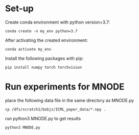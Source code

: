 # Set-up

Create conda environment with python version=3.7:
```console
conda create -n my_env python=3.7
```
After activating the created environment:
```console
conda activate my_env
```
Install the following packages with pip:
```console
pip install numpy torch torchvision
```

# Run experiments for MNODE
place the following data file in the same directory as MNODE.py
```console
cp /dfs/scratch1/bobjz/ICML_paper_data/*.npy .
```
run python3 MNODE.py to get results
```console
python3 MNODE.py
```
